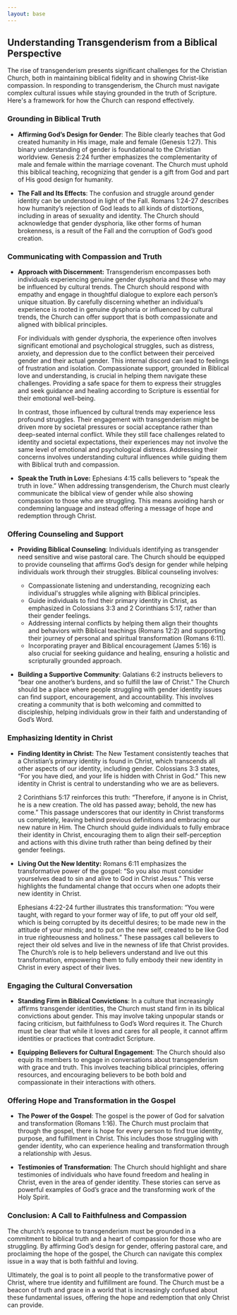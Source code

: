 ```yaml
---
layout: base
---
```


## Understanding Transgenderism from a Biblical Perspective

The rise of transgenderism presents significant challenges for the Christian Church, both in maintaining biblical fidelity and in showing Christ-like compassion. In responding to transgenderism, the Church must navigate complex cultural issues while staying grounded in the truth of Scripture. Here's a framework for how the Church can respond effectively.

### **Grounding in Biblical Truth**

- **Affirming God’s Design for Gender**: The Bible clearly teaches that God created humanity in His image, male and female (Genesis 1:27). This binary understanding of gender is foundational to the Christian worldview. Genesis 2:24 further emphasizes the complementarity of male and female within the marriage covenant. The Church must uphold this biblical teaching, recognizing that gender is a gift from God and part of His good design for humanity.

- **The Fall and Its Effects**: The confusion and struggle around gender identity can be understood in light of the Fall. Romans 1:24-27 describes how humanity’s rejection of God leads to all kinds of distortions, including in areas of sexuality and identity. The Church should acknowledge that gender dysphoria, like other forms of human brokenness, is a result of the Fall and the corruption of God’s good creation.

### **Communicating with Compassion and Truth**

- **Approach with Discernment:** Transgenderism encompasses both individuals experiencing genuine gender dysphoria and those who may be influenced by cultural trends. The Church should respond with empathy and engage in thoughtful dialogue to explore each person’s unique situation. By carefully discerning whether an individual’s experience is rooted in genuine dysphoria or influenced by cultural trends, the Church can offer support that is both compassionate and aligned with biblical principles.

  For individuals with gender dysphoria, the experience often involves significant emotional and psychological struggles, such as distress, anxiety, and depression due to the conflict between their perceived gender and their actual gender. This internal discord can lead to feelings of frustration and isolation. Compassionate support, grounded in Biblical love and understanding, is crucial in helping them navigate these challenges. Providing a safe space for them to express their struggles and seek guidance and healing according to Scripture is essential for their emotional well-being.

  In contrast, those influenced by cultural trends may experience less profound struggles. Their engagement with transgenderism might be driven more by societal pressures or social acceptance rather than deep-seated internal conflict. While they still face challenges related to identity and societal expectations, their experiences may not involve the same level of emotional and psychological distress. Addressing their concerns involves understanding cultural influences while guiding them with Biblical truth and compassion.

- **Speak the Truth in Love:** Ephesians 4:15 calls believers to “speak the truth in love.” When addressing transgenderism, the Church must clearly communicate the biblical view of gender while also showing compassion to those who are struggling. This means avoiding harsh or condemning language and instead offering a message of hope and redemption through Christ.

### **Offering Counseling and Support**

- **Providing Biblical Counseling**: Individuals identifying as transgender need sensitive and wise pastoral care. The Church should be equipped to provide counseling that affirms God’s design for gender while helping individuals work through their struggles. Biblical counseling involves:

  - Compassionate listening and understanding, recognizing each individual's struggles while aligning with Biblical principles.
  - Guide individuals to find their primary identity in Christ, as emphasized in Colossians 3:3 and 2 Corinthians 5:17, rather than their gender feelings.
  - Addressing internal conflicts by helping them align their thoughts and behaviors with Biblical teachings (Romans 12:2) and supporting their journey of personal and spiritual transformation (Romans 6:11).
  - Incorporating prayer and Biblical encouragement (James 5:16) is also crucial for seeking guidance and healing, ensuring a holistic and scripturally grounded approach.

- **Building a Supportive Community**: Galatians 6:2 instructs believers to “bear one another’s burdens, and so fulfill the law of Christ.” The Church should be a place where people struggling with gender identity issues can find support, encouragement, and accountability. This involves creating a community that is both welcoming and committed to discipleship, helping individuals grow in their faith and understanding of God’s Word.

### **Emphasizing Identity in Christ**

- **Finding Identity in Christ:** The New Testament consistently teaches that a Christian’s primary identity is found in Christ, which transcends all other aspects of our identity, including gender. Colossians 3:3 states, “For you have died, and your life is hidden with Christ in God.” This new identity in Christ is central to understanding who we are as believers.

  2 Corinthians 5:17 reinforces this truth: “Therefore, if anyone is in Christ, he is a new creation. The old has passed away; behold, the new has come.” This passage underscores that our identity in Christ transforms us completely, leaving behind previous definitions and embracing our new nature in Him. The Church should guide individuals to fully embrace their identity in Christ, encouraging them to align their self-perception and actions with this divine truth rather than being defined by their gender feelings.

- **Living Out the New Identity:** Romans 6:11 emphasizes the transformative power of the gospel: “So you also must consider yourselves dead to sin and alive to God in Christ Jesus.” This verse highlights the fundamental change that occurs when one adopts their new identity in Christ.

  Ephesians 4:22-24 further illustrates this transformation: “You were taught, with regard to your former way of life, to put off your old self, which is being corrupted by its deceitful desires; to be made new in the attitude of your minds; and to put on the new self, created to be like God in true righteousness and holiness.” These passages call believers to reject their old selves and live in the newness of life that Christ provides. The Church’s role is to help believers understand and live out this transformation, empowering them to fully embody their new identity in Christ in every aspect of their lives.

### **Engaging the Cultural Conversation**

- **Standing Firm in Biblical Convictions**: In a culture that increasingly affirms transgender identities, the Church must stand firm in its biblical convictions about gender. This may involve taking unpopular stands or facing criticism, but faithfulness to God’s Word requires it. The Church must be clear that while it loves and cares for all people, it cannot affirm identities or practices that contradict Scripture.

- **Equipping Believers for Cultural Engagement**: The Church should also equip its members to engage in conversations about transgenderism with grace and truth. This involves teaching biblical principles, offering resources, and encouraging believers to be both bold and compassionate in their interactions with others.

### **Offering Hope and Transformation in the Gospel**

- **The Power of the Gospel**: The gospel is the power of God for salvation and transformation (Romans 1:16). The Church must proclaim that through the gospel, there is hope for every person to find true identity, purpose, and fulfillment in Christ. This includes those struggling with gender identity, who can experience healing and transformation through a relationship with Jesus.

- **Testimonies of Transformation**: The Church should highlight and share testimonies of individuals who have found freedom and healing in Christ, even in the area of gender identity. These stories can serve as powerful examples of God’s grace and the transforming work of the Holy Spirit.

### **Conclusion: A Call to Faithfulness and Compassion**

The church’s response to transgenderism must be grounded in a commitment to biblical truth and a heart of compassion for those who are struggling. By affirming God’s design for gender, offering pastoral care, and proclaiming the hope of the gospel, the Church can navigate this complex issue in a way that is both faithful and loving. 

Ultimately, the goal is to point all people to the transformative power of Christ, where true identity and fulfillment are found. The Church must be a beacon of truth and grace in a world that is increasingly confused about these fundamental issues, offering the hope and redemption that only Christ can provide.